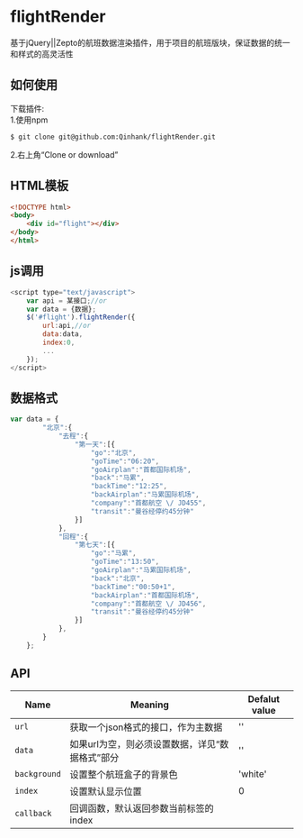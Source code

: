 # flightRender
基于jQuery||Zepto的航班数据渲染插件，用于项目的航班版块，保证数据的统一和样式的高灵活性

## 如何使用
下载插件:  
1.使用npm   
```
$ git clone git@github.com:Qinhank/flightRender.git
```

2.右上角“Clone or download”  

## HTML模板
``` html
<!DOCTYPE html>
<body>
    <div id="flight"></div>
</body>
</html>
```

## js调用
``` javascript
<script type="text/javascript">
    var api = 某接口;//or
    var data = {数据};
    $('#flight').flightRender({
        url:api,//or
        data:data,
        index:0,
        ...
    });
</script>
```

## 数据格式
``` javascript
var data = {
		"北京":{
			"去程":{
				"第一天":[{
				    "go":"北京",
				    "goTime":"06:20",
				    "goAirplan":"首都国际机场",
				    "back":"马累",
				    "backTime":"12:25",
				    "backAirplan":"马累国际机场",
				    "company":"首都航空 \/ JD455",
				    "transit":"曼谷经停约45分钟"
				}]
			},
			"回程":{
				"第七天":[{
				    "go":"马累",
				    "goTime":"13:50",
				    "goAirplan":"马累国际机场",
				    "back":"北京",
				    "backTime":"00:50+1",
				    "backAirplan":"首都国际机场",
				    "company":"首都航空 \/ JD456",
				    "transit":"曼谷经停约45分钟"
				}]
			},
		}
	};
```

## API
| Name             | Meaning                    | Defalut value |
| ---------------- | -------------------------- | ------------- |
| ```url```        | 获取一个json格式的接口，作为主数据        | ''            |
| ```data```       | 如果url为空，则必须设置数据，详见“数据格式”部分 | ''            |
| ```background``` | 设置整个航班盒子的背景色               | 'white'       |
| ```index```      | 设置默认显示位置                   | 0             |
| ```callback```   | 回调函数，默认返回参数当前标签的index      |               |






